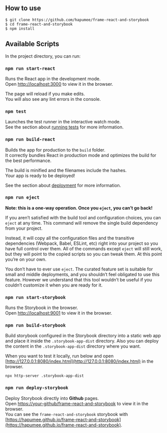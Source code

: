 ## How to use
```
$ git clone https://github.com/hapumee/frame-react-and-storybook
$ cd frame-react-and-storybook
$ npm install
```

## Available Scripts

In the project directory, you can run:

### `npm run start-react`

Runs the React app in the development mode.<br />
Open [http://localhost:3000](http://localhost:3000) to view it in the browser.

The page will reload if you make edits.<br />
You will also see any lint errors in the console.

### `npm test`

Launches the test runner in the interactive watch mode.<br />
See the section about [running tests](https://facebook.github.io/create-react-app/docs/running-tests) for more information.

### `npm run build-react`

Builds the app for production to the `build` folder.<br />
It correctly bundles React in production mode and optimizes the build for the best performance.

The build is minified and the filenames include the hashes.<br />
Your app is ready to be deployed!

See the section about [deployment](https://facebook.github.io/create-react-app/docs/deployment) for more information.

### `npm run eject`

**Note: this is a one-way operation. Once you `eject`, you can’t go back!**

If you aren’t satisfied with the build tool and configuration choices, you can `eject` at any time. This command will remove the single build dependency from your project.

Instead, it will copy all the configuration files and the transitive dependencies (Webpack, Babel, ESLint, etc) right into your project so you have full control over them. All of the commands except `eject` will still work, but they will point to the copied scripts so you can tweak them. At this point you’re on your own.

You don’t have to ever use `eject`. The curated feature set is suitable for small and middle deployments, and you shouldn’t feel obligated to use this feature. However we understand that this tool wouldn’t be useful if you couldn’t customize it when you are ready for it.

### `npm run start-storybook`

Runs the Storybook in the browser.<br />
Open [http://localhost:9001](http://localhost:9001) to view it in the browser.

### `npm run build-storybook`
Build storybook configured in the Storybook directory into a static web app and place it inside the `.storybook-app-dist` directory. Also you can deploy the content in the `.storybook-app-dist` directory where you want.

When you want to test it locally, run below and open [http://127.0.0.1:8080/index.html](http://127.0.0.1:8080/index.html) in the browser. 
```
npx http-server .storybook-app-dist
```

### `npm run deploy-storybook`

Deploy Storybook directly into **Github** pages.<br />
Open [https://your-github/frame-react-and-storybook](https://your-github/frame-react-and-storybook) to view it in the browser.<br />
You can see the `frame-react-and-storybook` storybook with [https://hapumee.github.io/frame-react-and-storybook](https://hapumee.github.io/frame-react-and-storybook).